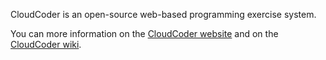 CloudCoder is an open-source web-based programming exercise system.

You can more information on the [CloudCoder website](http://cloudcoder.org/)
and on the [CloudCoder wiki](https://github.com/cloudcoderdotorg/CloudCoder/wiki).
